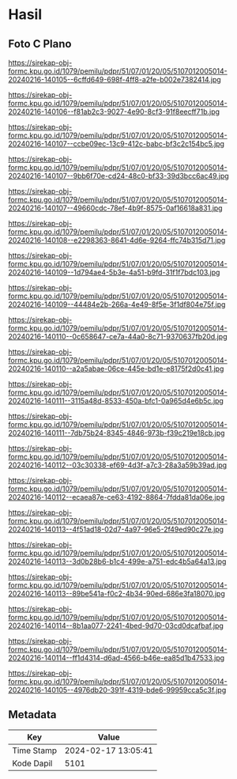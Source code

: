 # Hasil

## Foto C Plano

https://sirekap-obj-formc.kpu.go.id/1079/pemilu/pdpr/51/07/01/20/05/5107012005014-20240216-140105--6cffd649-698f-4ff8-a2fe-b002e7382414.jpg

https://sirekap-obj-formc.kpu.go.id/1079/pemilu/pdpr/51/07/01/20/05/5107012005014-20240216-140106--f81ab2c3-9027-4e90-8cf3-91f8eecff71b.jpg

https://sirekap-obj-formc.kpu.go.id/1079/pemilu/pdpr/51/07/01/20/05/5107012005014-20240216-140107--ccbe09ec-13c9-412c-babc-bf3c2c154bc5.jpg

https://sirekap-obj-formc.kpu.go.id/1079/pemilu/pdpr/51/07/01/20/05/5107012005014-20240216-140107--9bb6f70e-cd24-48c0-bf33-39d3bcc6ac49.jpg

https://sirekap-obj-formc.kpu.go.id/1079/pemilu/pdpr/51/07/01/20/05/5107012005014-20240216-140107--49660cdc-78ef-4b9f-8575-0af16618a831.jpg

https://sirekap-obj-formc.kpu.go.id/1079/pemilu/pdpr/51/07/01/20/05/5107012005014-20240216-140108--e2298363-8641-4d6e-9264-ffc74b315d71.jpg

https://sirekap-obj-formc.kpu.go.id/1079/pemilu/pdpr/51/07/01/20/05/5107012005014-20240216-140109--1d794ae4-5b3e-4a51-b9fd-31f1f7bdc103.jpg

https://sirekap-obj-formc.kpu.go.id/1079/pemilu/pdpr/51/07/01/20/05/5107012005014-20240216-140109--44484e2b-266a-4e49-8f5e-3f1df804e75f.jpg

https://sirekap-obj-formc.kpu.go.id/1079/pemilu/pdpr/51/07/01/20/05/5107012005014-20240216-140110--0c658647-ce7a-44a0-8c71-9370637fb20d.jpg

https://sirekap-obj-formc.kpu.go.id/1079/pemilu/pdpr/51/07/01/20/05/5107012005014-20240216-140110--a2a5abae-06ce-445e-bd1e-e8175f2d0c41.jpg

https://sirekap-obj-formc.kpu.go.id/1079/pemilu/pdpr/51/07/01/20/05/5107012005014-20240216-140111--3115a48d-8533-450a-bfc1-0a965d4e6b5c.jpg

https://sirekap-obj-formc.kpu.go.id/1079/pemilu/pdpr/51/07/01/20/05/5107012005014-20240216-140111--7db75b24-8345-4846-973b-f39c219e18cb.jpg

https://sirekap-obj-formc.kpu.go.id/1079/pemilu/pdpr/51/07/01/20/05/5107012005014-20240216-140112--03c30338-ef69-4d3f-a7c3-28a3a59b39ad.jpg

https://sirekap-obj-formc.kpu.go.id/1079/pemilu/pdpr/51/07/01/20/05/5107012005014-20240216-140112--ecaea87e-ce63-4192-8864-7fdda81da06e.jpg

https://sirekap-obj-formc.kpu.go.id/1079/pemilu/pdpr/51/07/01/20/05/5107012005014-20240216-140113--4f51ad18-02d7-4a97-96e5-2f49ed90c27e.jpg

https://sirekap-obj-formc.kpu.go.id/1079/pemilu/pdpr/51/07/01/20/05/5107012005014-20240216-140113--3d0b28b6-b1c4-499e-a751-edc4b5a64a13.jpg

https://sirekap-obj-formc.kpu.go.id/1079/pemilu/pdpr/51/07/01/20/05/5107012005014-20240216-140113--89be541a-f0c2-4b34-90ed-686e3fa18070.jpg

https://sirekap-obj-formc.kpu.go.id/1079/pemilu/pdpr/51/07/01/20/05/5107012005014-20240216-140114--8b1aa077-2241-4bed-9d70-03cd0dcafbaf.jpg

https://sirekap-obj-formc.kpu.go.id/1079/pemilu/pdpr/51/07/01/20/05/5107012005014-20240216-140114--ff1d4314-d6ad-4566-b46e-ea85d1b47533.jpg

https://sirekap-obj-formc.kpu.go.id/1079/pemilu/pdpr/51/07/01/20/05/5107012005014-20240216-140105--4976db20-391f-4319-bde6-99959cca5c3f.jpg


## Metadata

| Key        | Value               |
| ---------- | ------------------- |
| Time Stamp | 2024-02-17 13:05:41 |
| Kode Dapil | 5101                |



